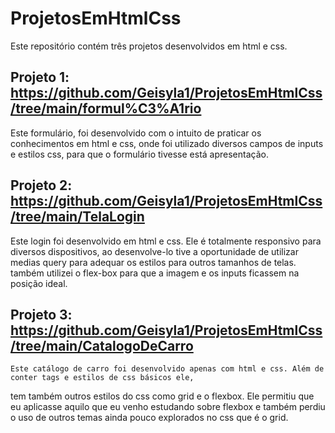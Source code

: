 # ProjetosEmHtmlCss

  Este repositório contém três projetos desenvolvidos em html e css.
 
 ## Projeto 1: https://github.com/Geisyla1/ProjetosEmHtmlCss/tree/main/formul%C3%A1rio
   Este formulário, foi desenvolvido com o intuito de praticar os conhecimentos em html e css, onde foi utilizado diversos campos de inputs e estilos css, para que o formulário tivesse está apresentação.



 ## Projeto 2: https://github.com/Geisyla1/ProjetosEmHtmlCss/tree/main/TelaLogin
   Este login foi desenvolvido em html e css. Ele é totalmente responsivo para diversos dispositivos, ao desenvolve-lo tive a oportunidade de utilizar medias query para adequar os estilos para outros tamanhos de telas. também  utilizei o flex-box para que a imagem e os inputs ficassem na posição ideal.      
   
   
## Projeto 3: https://github.com/Geisyla1/ProjetosEmHtmlCss/tree/main/CatalogoDeCarro

    Este catálogo de carro foi desenvolvido apenas com html e css. Além de conter tags e estilos de css básicos ele, 
 tem também outros estilos do css como grid e o  flexbox. Ele permitiu que eu aplicasse aquilo que eu venho estudando sobre flexbox e também perdiu o uso de outros temas ainda pouco explorados no css que é o grid.
